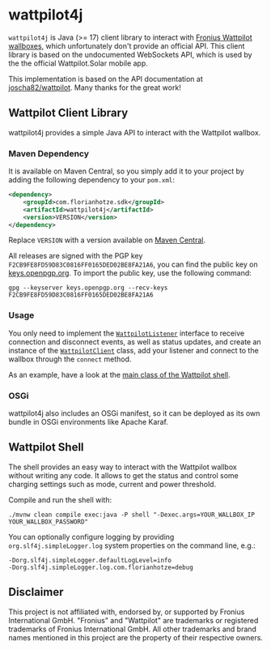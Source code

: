 # wattpilot4j

`wattpilot4j` is Java (>= 17) client library to interact with [Fronius Wattpilot wallboxes](https://www.fronius.com/en-gb/uk/solar-energy/home-owners/products-and-solutions/e-mobility/wattpilot-electric-car-charger-for-homes), which unfortunately don't provide an official API.
This client library is based on the undocumented WebSockets API, which is used by the the official Wattpilot.Solar mobile app.

This implementation is based on the API documentation at [joscha82/wattpilot](https://github.com/joscha82/wattpilot).
Many thanks for the great work!

## Wattpilot Client Library

wattpilot4j provides a simple Java API to interact with the Wattpilot wallbox.

### Maven Dependency

It is available on Maven Central, so you simply add it to your project by adding the following dependency to your `pom.xml`:

```xml
<dependency>
    <groupId>com.florianhotze.sdk</groupId>
    <artifactId>wattpilot4j</artifactId>
    <version>VERSION</version>
</dependency>
```

Replace `VERSION` with a version available on [Maven Central](https://repo1.maven.org/maven2/com/florianhotze/sdk/wattpilot4j/).

All releases are signed with the PGP key `F2CB9FE8FD59D83C0816FF0165DED02BE8FA21A6`, you can find the public key on [keys.openpgp.org](https://keys.openpgp.org/search?q=F2CB9FE8FD59D83C0816FF0165DED02BE8FA21A6).
To import the public key, use the following command:

```shell
gpg --keyserver keys.openpgp.org --recv-keys F2CB9FE8FD59D83C0816FF0165DED02BE8FA21A6
```

### Usage

You only need to implement the [`WattpilotListener`](src/main/java/com/florianhotze/wattpilot/WattpilotClientListener.java) interface to receive connection and disconnect events, as well as status updates,
and create an instance of the [`WattpilotClient`](src/main/java/com/florianhotze/wattpilot/WattpilotClient.java) class, add your listener and connect to the wallbox through the `connect` method.

As an example, have a look at the [main class of the Wattpilot shell](src/main/java/com/florianhotze/wattpilot/shell/App.java).

### OSGi

wattpilot4j also includes an OSGi manifest, so it can be deployed as its own bundle in OSGi environments like Apache Karaf.

## Wattpilot Shell

The shell provides an easy way to interact with the Wattpilot wallbox without writing any code.
It allows to get the status and control some charging settings such as mode, current and power threshold.

Compile and run the shell with:

```shell
./mvnw clean compile exec:java -P shell "-Dexec.args=YOUR_WALLBOX_IP YOUR_WALLBOX_PASSWORD"
```

You can optionally configure logging by providing `org.slf4j.simpleLogger.log` system properties on the command line, e.g.:

```
-Dorg.slf4j.simpleLogger.defaultLogLevel=info
-Dorg.slf4j.simpleLogger.log.com.florianhotze=debug
```

## Disclaimer

This project is not affiliated with, endorsed by, or supported by Fronius International GmbH.
"Fronius" and "Wattpilot" are trademarks or registered trademarks of Fronius International GmbH.
All other trademarks and brand names mentioned in this project are the property of their respective owners.
